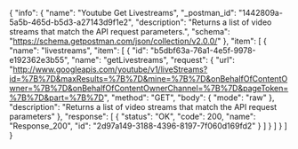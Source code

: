 {
  "info": {
    "name": "Youtube Get Livestreams",
    "_postman_id": "1442809a-5a5b-465d-b5d3-a27143d9f1e2",
    "description": "Returns a list of video streams that match the API request parameters.",
    "schema": "https://schema.getpostman.com/json/collection/v2.0.0/"
  },
  "item": [
    {
      "name": "livestreams",
      "item": [
        {
          "id": "b5dbf63a-76a1-4e5f-9978-e192362e3b55",
          "name": "getLivestreams",
          "request": {
            "url": "http://www.googleapis.com/youtube/v1/liveStreams?id=%7B%7D&maxResults=%7B%7D&mine=%7B%7D&onBehalfOfContentOwner=%7B%7D&onBehalfOfContentOwnerChannel=%7B%7D&pageToken=%7B%7D&part=%7B%7D",
            "method": "GET",
            "body": {
              "mode": "raw"
            },
            "description": "Returns a list of video streams that match the API request parameters"
          },
          "response": [
            {
              "status": "OK",
              "code": 200,
              "name": "Response_200",
              "id": "2d97a149-3188-4396-8197-7f060d169fd2"
            }
          ]
        }
      ]
    }
  ]
}